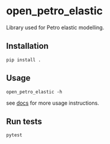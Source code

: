 # open_petro_elastic
Library used for Petro elastic modelling.

## Installation
```
pip install .
```

## Usage
```
open_petro_elastic -h
```

see [docs](docs/index.rst) for more usage instructions.

## Run tests
```
pytest
```
